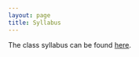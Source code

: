 ```yaml
---
layout: page
title: Syllabus
---
```


The class syllabus can be found [here](https://github.com/ucb-datalab/course_materials_sp2025/blob/main/Astro_128_256_syllabus_Spring2025.pdf).
